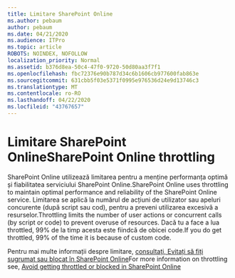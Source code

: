```yaml
---
title: Limitare SharePoint Online
ms.author: pebaum
author: pebaum
ms.date: 04/21/2020
ms.audience: ITPro
ms.topic: article
ROBOTS: NOINDEX, NOFOLLOW
localization_priority: Normal
ms.assetid: b376d8ea-50c4-47f0-9720-50d80aa3f7f1
ms.openlocfilehash: fbc72376e90b787d34c6b1606cb977600fab863e
ms.sourcegitcommit: 631cbb5f03e5371f0995e976536d24e9d13746c3
ms.translationtype: MT
ms.contentlocale: ro-RO
ms.lasthandoff: 04/22/2020
ms.locfileid: "43767657"
---
```

# <a name="sharepoint-online-throttling"></a><span data-ttu-id="f2c50-102">Limitare SharePoint Online</span><span class="sxs-lookup"><span data-stu-id="f2c50-102">SharePoint Online throttling</span></span>

<span data-ttu-id="f2c50-103">SharePoint Online utilizează limitarea pentru a menține performanța optimă și fiabilitatea serviciului SharePoint Online.</span><span class="sxs-lookup"><span data-stu-id="f2c50-103">SharePoint Online uses throttling to maintain optimal performance and reliability of the SharePoint Online service.</span></span> <span data-ttu-id="f2c50-104">Limitarea se aplică la numărul de acțiuni de utilizator sau apeluri concurente (după script sau cod), pentru a preveni utilizarea excesivă a resurselor.</span><span class="sxs-lookup"><span data-stu-id="f2c50-104">Throttling limits the number of user actions or concurrent calls (by script or code) to prevent overuse of resources.</span></span> <span data-ttu-id="f2c50-105">Dacă tu a face a lua throttled, 99% de la timp acesta este fiindcă de obicei code.</span><span class="sxs-lookup"><span data-stu-id="f2c50-105">If you do get throttled, 99% of the time it is because of custom code.</span></span>
  
<span data-ttu-id="f2c50-106">Pentru mai multe informații despre limitare, [consultați, Evitați să fiți sugrumat sau blocat în SharePoint Online](https://go.microsoft.com/fwlink/?linkid=2022019)</span><span class="sxs-lookup"><span data-stu-id="f2c50-106">For more information on throttling see, [Avoid getting throttled or blocked in SharePoint Online](https://go.microsoft.com/fwlink/?linkid=2022019)</span></span>
  

